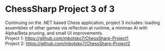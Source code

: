 # ChessSharp Project 3 of 3

Continuing on the .NET based Chess application, project 3 includes: loading assemblies of other games via reflection at runtime, a minimax AI with Alpha/Beta pruning, and small UI improvements.
<br>
Project 1: https://github.com/mbotsko7/ChessSharp-Project1
<br>
Project 2: https://github.com/mbotsko7/ChessSharp-Project2
